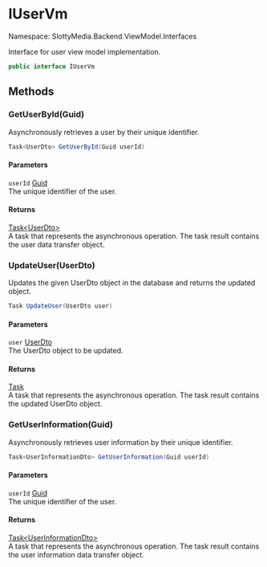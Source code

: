 # IUserVm

Namespace: SlottyMedia.Backend.ViewModel.Interfaces

Interface for user view model implementation.

```csharp
public interface IUserVm
```

## Methods

### **GetUserById(Guid)**

Asynchronously retrieves a user by their unique identifier.

```csharp
Task<UserDto> GetUserById(Guid userId)
```

#### Parameters

`userId` [Guid](https://docs.microsoft.com/en-us/dotnet/api/system.guid)<br>
The unique identifier of the user.

#### Returns

[Task&lt;UserDto&gt;](https://docs.microsoft.com/en-us/dotnet/api/system.threading.tasks.task-1)<br>
A task that represents the asynchronous operation. The task result contains the user data transfer object.

### **UpdateUser(UserDto)**

Updates the given UserDto object in the database and returns the updated object.

```csharp
Task UpdateUser(UserDto user)
```

#### Parameters

`user` [UserDto](./slottymedia.backend.dtos.userdto.md)<br>
The UserDto object to be updated.

#### Returns

[Task](https://docs.microsoft.com/en-us/dotnet/api/system.threading.tasks.task)<br>
A task that represents the asynchronous operation. The task result contains the updated UserDto object.

### **GetUserInformation(Guid)**

Asynchronously retrieves user information by their unique identifier.

```csharp
Task<UserInformationDto> GetUserInformation(Guid userId)
```

#### Parameters

`userId` [Guid](https://docs.microsoft.com/en-us/dotnet/api/system.guid)<br>
The unique identifier of the user.

#### Returns

[Task&lt;UserInformationDto&gt;](https://docs.microsoft.com/en-us/dotnet/api/system.threading.tasks.task-1)<br>
A task that represents the asynchronous operation. The task result contains the user information data transfer
 object.
